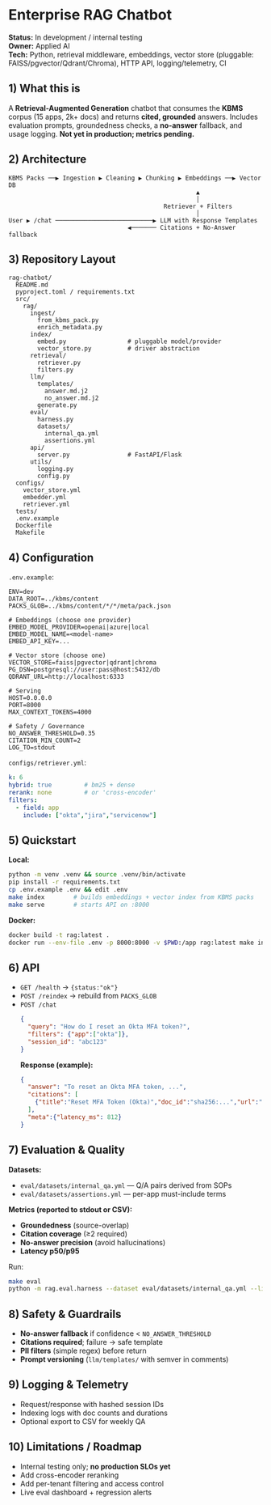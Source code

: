 # Enterprise RAG Chatbot

**Status:** In development / internal testing  
**Owner:** Applied AI  
**Tech:** Python, retrieval middleware, embeddings, vector store (pluggable: FAISS/pgvector/Qdrant/Chroma), HTTP API, logging/telemetry, CI

## 1) What this is
A **Retrieval-Augmented Generation** chatbot that consumes the **KBMS** corpus (15 apps, 2k+ docs) and returns **cited, grounded** answers. Includes evaluation prompts, groundedness checks, a **no-answer** fallback, and usage logging. **Not yet in production; metrics pending.**

## 2) Architecture

```
KBMS Packs ──▶ Ingestion ▶ Cleaning ▶ Chunking ▶ Embeddings ──▶ Vector DB
                                                    ▲
                                                    │
                                           Retriever + Filters
                                                    │
User ▶ /chat ───────────────────────────▶ LLM with Response Templates
                                 ◀─────── Citations + No-Answer fallback
```

## 3) Repository Layout

```
rag-chatbot/
  README.md
  pyproject.toml / requirements.txt
  src/
    rag/
      ingest/
        from_kbms_pack.py
        enrich_metadata.py
      index/
        embed.py                 # pluggable model/provider
        vector_store.py          # driver abstraction
      retrieval/
        retriever.py
        filters.py
      llm/
        templates/
          answer.md.j2
          no_answer.md.j2
        generate.py
      eval/
        harness.py
        datasets/
          internal_qa.yml
          assertions.yml
      api/
        server.py                # FastAPI/Flask
      utils/
        logging.py
        config.py
  configs/
    vector_store.yml
    embedder.yml
    retriever.yml
  tests/
  .env.example
  Dockerfile
  Makefile
```

## 4) Configuration

`.env.example`:
```
ENV=dev
DATA_ROOT=../kbms/content
PACKS_GLOB=../kbms/content/*/*/meta/pack.json

# Embeddings (choose one provider)
EMBED_MODEL_PROVIDER=openai|azure|local
EMBED_MODEL_NAME=<model-name>
EMBED_API_KEY=...

# Vector store (choose one)
VECTOR_STORE=faiss|pgvector|qdrant|chroma
PG_DSN=postgresql://user:pass@host:5432/db
QDRANT_URL=http://localhost:6333

# Serving
HOST=0.0.0.0
PORT=8000
MAX_CONTEXT_TOKENS=4000

# Safety / Governance
NO_ANSWER_THRESHOLD=0.35
CITATION_MIN_COUNT=2
LOG_TO=stdout
```

`configs/retriever.yml`:
```yaml
k: 6
hybrid: true         # bm25 + dense
rerank: none         # or 'cross-encoder'
filters:
  - field: app
    include: ["okta","jira","servicenow"]
```

## 5) Quickstart

**Local:**
```bash
python -m venv .venv && source .venv/bin/activate
pip install -r requirements.txt
cp .env.example .env && edit .env
make index        # builds embeddings + vector index from KBMS packs
make serve        # starts API on :8000
```

**Docker:**
```bash
docker build -t rag:latest .
docker run --env-file .env -p 8000:8000 -v $PWD:/app rag:latest make index serve
```

## 6) API

- `GET /health` → `{status:"ok"}`
- `POST /reindex` → rebuild from `PACKS_GLOB`
- `POST /chat`
  ```json
  {
    "query": "How do I reset an Okta MFA token?",
    "filters": {"app":["okta"]},
    "session_id": "abc123"
  }
  ```
  **Response (example):**
  ```json
  {
    "answer": "To reset an Okta MFA token, ...",
    "citations": [
      {"title":"Reset MFA Token (Okta)","doc_id":"sha256:...","url":"..."}
    ],
    "meta":{"latency_ms": 812}
  }
  ```

## 7) Evaluation & Quality

**Datasets:**
- `eval/datasets/internal_qa.yml` — Q/A pairs derived from SOPs
- `eval/datasets/assertions.yml` — per-app must-include terms

**Metrics (reported to stdout or CSV):**
- **Groundedness** (source-overlap)
- **Citation coverage** (≥2 required)
- **No-answer precision** (avoid hallucinations)
- **Latency p50/p95**

Run:
```bash
make eval
python -m rag.eval.harness --dataset eval/datasets/internal_qa.yml --limit 100
```

## 8) Safety & Guardrails

- **No-answer fallback** if confidence < `NO_ANSWER_THRESHOLD`
- **Citations required**; failure → safe template
- **PII filters** (simple regex) before return
- **Prompt versioning** (`llm/templates/` with semver in comments)

## 9) Logging & Telemetry

- Request/response with hashed session IDs
- Indexing logs with doc counts and durations
- Optional export to CSV for weekly QA

## 10) Limitations / Roadmap

- Internal testing only; **no production SLOs yet**
- Add cross-encoder reranking
- Add per-tenant filtering and access control
- Live eval dashboard + regression alerts
